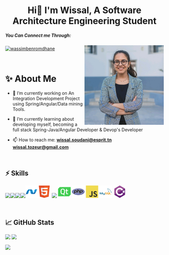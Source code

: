 <h1 align="center">Hi👋 I'm Wissal, A Software Architecture Engineering Student</h1>
<h5 align="left">You Can Connect me Through:</h5>

<p><img align="right" width="50%" src="https://github.com/wissalsoudani/wissalsoudani/blob/main/wissalfor.jpeg" alt="Wissal-Soudani" /></p>

<p align="left">
<a href="https://www.linkedin.com/in/wissalsoudani" target="blank"><img align="center" src="https://raw.githubusercontent.com/rahuldkjain/github-profile-readme-generator/master/src/images/icons/Social/linked-in-alt.svg" alt="wassimbenromdhane" height="30" width="40" /></a>
</p>
<br>

# ✨ About Me 

- 🔭 I’m currently working on An Integration Development Project using Spring/Angular/Data mining Tools.

- 🌱 I’m currently learning about developing myself, becoming a full stack Spring-Java/Angular Developer &  Devop's Developer

- 📫 How to reach me:  **wissal.soudani@esprit.tn**   **wissal.tozeur@gmail.com**
 <br>

## ⚡ Skills

<img height=40 src="https://cdn.jsdelivr.net/gh/devicons/devicon/icons/java/java-original.svg"/><img height=40 src="https://cdn.jsdelivr.net/gh/devicons/devicon/icons/spring/spring-original-wordmark.svg"/><img height=40 src="https://cdn.jsdelivr.net/gh/devicons/devicon/icons/angularjs/angularjs-original.svg" /><img height=40 src="https://cdn.jsdelivr.net/gh/devicons/devicon/icons/git/git-original.svg"/><img height=40 src="https://github.com/devicons/devicon/blob/master/icons/dot-net/dot-net-original.svg"/><img height=40 src="https://github.com/devicons/devicon/blob/master/icons/html5/html5-original.svg"/>
<img height=40 src="https://symfony.com/logos/symfony_black_03.svg"/>
<img height=40 src="https://github.com/devicons/devicon/blob/master/icons/qt/qt-original.svg"/>
<img height=40 src="https://github.com/devicons/devicon/blob/master/icons/php/php-original.svg"/>
<img height=40 src="https://github.com/devicons/devicon/blob/master/icons/javascript/javascript-original.svg"/>
<img height=40 src="https://raw.githubusercontent.com/devicons/devicon/master/icons/mysql/mysql-original-wordmark.svg"/>
<img height=40 src="https://github.com/devicons/devicon/blob/master/icons/csharp/csharp-original.svg"/>


 <br>

 ##  📈 GitHub Stats 
 <p align="left">
  <img width="49.5%" src="https://github-readme-stats.vercel.app/api?username=wissalsoudani&show_icons=true&theme=radical&hide_border=true&" />
 
 <img width="49.5%" src="https://github-readme-streak-stats.herokuapp.com?user=wissalsoudani&theme=radical&hide_border=true&date_format=j%20M%5B%20Y%5D" />
  </a>
</p>

<table style="border: hidden;" align="center">
    <tbody>
        <tr valign="top">
 <img src="https://github-readme-stats.vercel.app/api/top-langs?username=wissalsoudani&layout=compact&theme=chartreuse-dark"/> 
        </tr>
    </tbody>
</table>  





